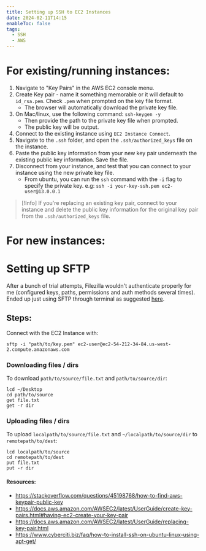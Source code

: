```yaml
---
title: Setting up SSH to EC2 Instances
date: 2024-02-11T14:15
enableToc: false
tags:
  - SSH
  - AWS
---
```


# For existing/running instances:
1. Navigate to "Key Pairs" in the AWS EC2 console menu.
2. Create Key pair - name it something memorable or it will default to `id_rsa.pem`. Check `.pem` when prompted on the key file format. 
	- The browser will automatically download the private key file. 
3. On Mac/linux, use the following command:
	`ssh-keygen -y`
	- Then provide the path to the private key file when prompted. 
	- The public key will be output. 
4. Connect to the existing instance using `EC2 Instance Connect`. 
5. Navigate to the `.ssh` folder, and open the `.ssh/authorized_keys` file on the instance.
6. Paste the public key information from your new key pair underneath the existing public key information. Save the file.
7. Disconnect from your instance, and test that you can connect to your instance using the new private key file.
	- From ubuntu, you can run the `ssh` command with the `-i` flag to specify the private key. e.g:
	`ssh -i your-key-ssh.pem ec2-user@13.0.0.1`

> [!Info]
>If you're replacing an existing key pair, connect to your instance and delete the public key information for the original key pair from the `.ssh/authorized_keys` file.

# For new instances: 


# Setting up SFTP
After a bunch of trial attempts, Filezilla wouldn't authenticate properly for me (configured keys, paths, permissions and auth methods several times). Ended up just using SFTP through terminal as suggested [here](https://stackoverflow.com/a/46725492).

## Steps:
Connect with the EC2 Instance with:

```
sftp -i "path/to/key.pem" ec2-user@ec2-54-212-34-84.us-west-2.compute.amazonaws.com
```

### Downloading files / dirs

To download `path/to/source/file.txt` and `path/to/source/dir`:

```
lcd ~/Desktop
cd path/to/source
get file.txt
get -r dir
```

### Uploading files / dirs

To upload `localpath/to/source/file.txt` and `~/localpath/to/source/dir` to `remotepath/to/dest`:

```
lcd localpath/to/source
cd remotepath/to/dest
put file.txt
put -r dir
```

#### Resources: 
- https://stackoverflow.com/questions/45198768/how-to-find-aws-keypair-public-key
- https://docs.aws.amazon.com/AWSEC2/latest/UserGuide/create-key-pairs.html#having-ec2-create-your-key-pair
- https://docs.aws.amazon.com/AWSEC2/latest/UserGuide/replacing-key-pair.html
- https://www.cyberciti.biz/faq/how-to-install-ssh-on-ubuntu-linux-using-apt-get/
